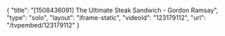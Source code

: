 {
    "title": "[1508436091] The Ultimate Steak Sandwich - Gordon Ramsay",
    "type": "solo",
    "layout": "iframe-static",
    "videoId": "123179112",
    "url": "\/tvpembed\/123179112"
}